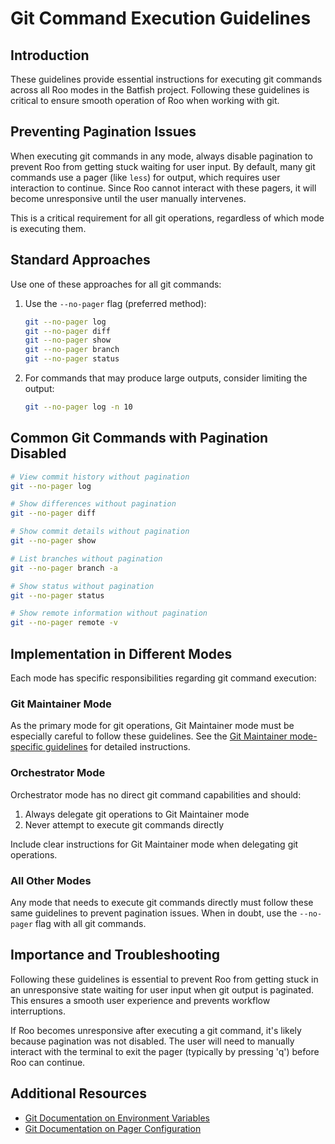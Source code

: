 # Git Command Execution Guidelines

## Introduction

These guidelines provide essential instructions for executing git commands across all Roo modes in the Batfish project. Following these guidelines is critical to ensure smooth operation of Roo when working with git.

## Preventing Pagination Issues

When executing git commands in any mode, always disable pagination to prevent Roo from getting stuck waiting for user input. By default, many git commands use a pager (like `less`) for output, which requires user interaction to continue. Since Roo cannot interact with these pagers, it will become unresponsive until the user manually intervenes.

This is a critical requirement for all git operations, regardless of which mode is executing them.

## Standard Approaches

Use one of these approaches for all git commands:

1. Use the `--no-pager` flag (preferred method):

   ```bash
   git --no-pager log
   git --no-pager diff
   git --no-pager show
   git --no-pager branch
   git --no-pager status
   ```

2. For commands that may produce large outputs, consider limiting the output:
   ```bash
   git --no-pager log -n 10
   ```

## Common Git Commands with Pagination Disabled

```bash
# View commit history without pagination
git --no-pager log

# Show differences without pagination
git --no-pager diff

# Show commit details without pagination
git --no-pager show

# List branches without pagination
git --no-pager branch -a

# Show status without pagination
git --no-pager status

# Show remote information without pagination
git --no-pager remote -v
```

## Implementation in Different Modes

Each mode has specific responsibilities regarding git command execution:

### Git Maintainer Mode

As the primary mode for git operations, Git Maintainer mode must be especially careful to follow these guidelines. See the [Git Maintainer mode-specific guidelines](/.roo/rules-git-maintainer/02-git-command-execution.md) for detailed instructions.

### Orchestrator Mode

Orchestrator mode has no direct git command capabilities and should:

1. Always delegate git operations to Git Maintainer mode
2. Never attempt to execute git commands directly

Include clear instructions for Git Maintainer mode when delegating git operations.

### All Other Modes

Any mode that needs to execute git commands directly must follow these same guidelines to prevent pagination issues. When in doubt, use the `--no-pager` flag with all git commands.

## Importance and Troubleshooting

Following these guidelines is essential to prevent Roo from getting stuck in an unresponsive state waiting for user input when git output is paginated. This ensures a smooth user experience and prevents workflow interruptions.

If Roo becomes unresponsive after executing a git command, it's likely because pagination was not disabled. The user will need to manually interact with the terminal to exit the pager (typically by pressing 'q') before Roo can continue.

## Additional Resources

- [Git Documentation on Environment Variables](https://git-scm.com/book/en/v2/Git-Internals-Environment-Variables)
- [Git Documentation on Pager Configuration](https://git-scm.com/docs/git-config#Documentation/git-config.txt-corepager)

